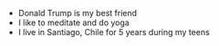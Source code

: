 * Donald Trump is my best friend
* I like to meditate and do yoga 
* I live in Santiago, Chile for 5 years during my teens
